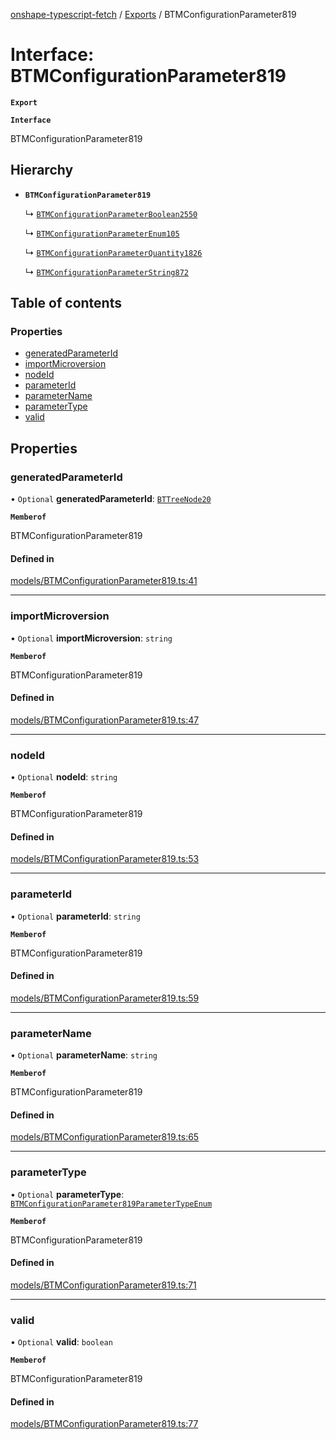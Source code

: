 [onshape-typescript-fetch](../README.md) / [Exports](../modules.md) / BTMConfigurationParameter819

# Interface: BTMConfigurationParameter819

**`Export`**

**`Interface`**

BTMConfigurationParameter819

## Hierarchy

- **`BTMConfigurationParameter819`**

  ↳ [`BTMConfigurationParameterBoolean2550`](BTMConfigurationParameterBoolean2550.md)

  ↳ [`BTMConfigurationParameterEnum105`](BTMConfigurationParameterEnum105.md)

  ↳ [`BTMConfigurationParameterQuantity1826`](BTMConfigurationParameterQuantity1826.md)

  ↳ [`BTMConfigurationParameterString872`](BTMConfigurationParameterString872.md)

## Table of contents

### Properties

- [generatedParameterId](BTMConfigurationParameter819.md#generatedparameterid)
- [importMicroversion](BTMConfigurationParameter819.md#importmicroversion)
- [nodeId](BTMConfigurationParameter819.md#nodeid)
- [parameterId](BTMConfigurationParameter819.md#parameterid)
- [parameterName](BTMConfigurationParameter819.md#parametername)
- [parameterType](BTMConfigurationParameter819.md#parametertype)
- [valid](BTMConfigurationParameter819.md#valid)

## Properties

### generatedParameterId

• `Optional` **generatedParameterId**: [`BTTreeNode20`](BTTreeNode20.md)

**`Memberof`**

BTMConfigurationParameter819

#### Defined in

[models/BTMConfigurationParameter819.ts:41](https://github.com/toebes/onshape-typescript-fetch/blob/3e11ae1/models/BTMConfigurationParameter819.ts#L41)

___

### importMicroversion

• `Optional` **importMicroversion**: `string`

**`Memberof`**

BTMConfigurationParameter819

#### Defined in

[models/BTMConfigurationParameter819.ts:47](https://github.com/toebes/onshape-typescript-fetch/blob/3e11ae1/models/BTMConfigurationParameter819.ts#L47)

___

### nodeId

• `Optional` **nodeId**: `string`

**`Memberof`**

BTMConfigurationParameter819

#### Defined in

[models/BTMConfigurationParameter819.ts:53](https://github.com/toebes/onshape-typescript-fetch/blob/3e11ae1/models/BTMConfigurationParameter819.ts#L53)

___

### parameterId

• `Optional` **parameterId**: `string`

**`Memberof`**

BTMConfigurationParameter819

#### Defined in

[models/BTMConfigurationParameter819.ts:59](https://github.com/toebes/onshape-typescript-fetch/blob/3e11ae1/models/BTMConfigurationParameter819.ts#L59)

___

### parameterName

• `Optional` **parameterName**: `string`

**`Memberof`**

BTMConfigurationParameter819

#### Defined in

[models/BTMConfigurationParameter819.ts:65](https://github.com/toebes/onshape-typescript-fetch/blob/3e11ae1/models/BTMConfigurationParameter819.ts#L65)

___

### parameterType

• `Optional` **parameterType**: [`BTMConfigurationParameter819ParameterTypeEnum`](../modules.md#btmconfigurationparameter819parametertypeenum-1)

**`Memberof`**

BTMConfigurationParameter819

#### Defined in

[models/BTMConfigurationParameter819.ts:71](https://github.com/toebes/onshape-typescript-fetch/blob/3e11ae1/models/BTMConfigurationParameter819.ts#L71)

___

### valid

• `Optional` **valid**: `boolean`

**`Memberof`**

BTMConfigurationParameter819

#### Defined in

[models/BTMConfigurationParameter819.ts:77](https://github.com/toebes/onshape-typescript-fetch/blob/3e11ae1/models/BTMConfigurationParameter819.ts#L77)
